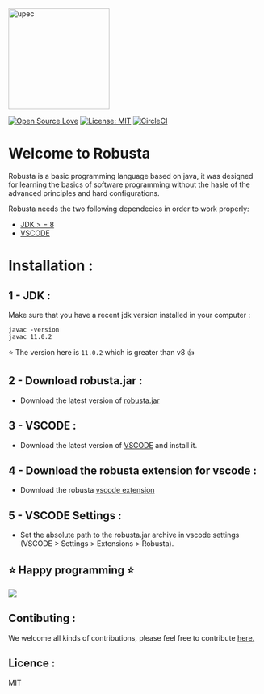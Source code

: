 
<img src="https://sciences-tech.u-pec.fr/uas/g-sciences/LOGO/2017_11_27_Logotype-Faculte-ST_rvb.svg" alt="upec" width="200"/>

[![Open Source Love](https://badges.frapsoft.com/os/v1/open-source.svg?v=103)](https://github.com/ellerbrock/open-source-badges/)
[![License: MIT](https://img.shields.io/badge/License-MIT-green.svg)](https://opensource.org/licenses/MIT)
[![CircleCI](https://circleci.com/gh/Meshredded/robusta.svg?style=svg)](https://circleci.com/gh/Meshredded/robusta)

# Welcome to Robusta
Robusta is a basic programming language based on java, it was designed for learning the basics of software programming without the hasle of the advanced principles and hard configurations. 

Robusta needs the two following dependecies in order to work properly:
 - [JDK > = 8](http://openjdk.java.net/install/)
 - [VSCODE](https://code.visualstudio.com/)
# Installation :
## 1 - JDK :
Make sure that you have a recent jdk version installed in your computer :
 ```
javac -version
javac 11.0.2
```
 :star: The version here is  `11.0.2` which is greater than v8 :thumbsup:

## 2 - Download robusta.jar :
- Download the latest version of [robusta.jar](https://robusta.oss-us-east-1.aliyuncs.com/vs-tasks-swing-terminal/robusta.jar)

## 3 - VSCODE :
- Download the latest version of [VSCODE](https://code.visualstudio.com) and install it.
## 4 - Download the robusta extension for vscode :
- Download the robusta [vscode extension](https://marketplace.visualstudio.com/items?itemName=meshredded.robusta&ssr=false#overview)
## 5 - VSCODE Settings :
- Set the absolute path to the robusta.jar archive in vscode settings (VSCODE > Settings > Extensions > Robusta).

## :star: Happy programming :star:
![](https://user-images.githubusercontent.com/10856604/68250722-cf4be600-0021-11ea-97f9-4987cc6d4c14.gif)

## Contibuting :
We welcome all kinds of contributions, please feel free to contribute [here.](https://github.com/Meshredded/robusta/blob/vs-tasks-swing-terminal/CONTRIBUTING.md)

## Licence :
MIT
